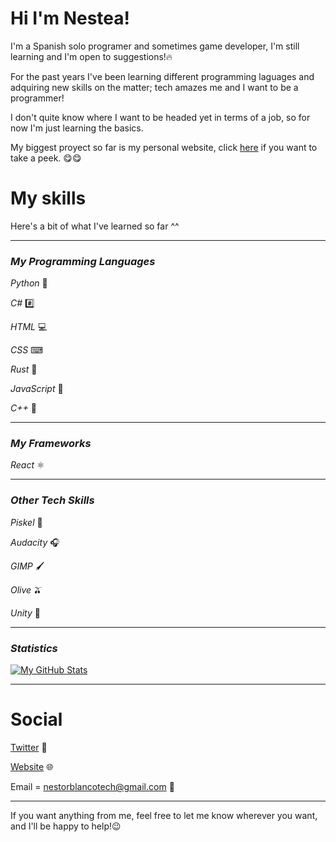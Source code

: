 # Hi I'm Nestea!
I'm a Spanish solo programer and sometimes game developer, I'm still learning and I'm open to suggestions!🔥

For the past  years I've been learning different programming laguages and adquiring new skills on the matter; tech amazes me and I want to be a programmer!

I don't quite know where I want to be headed yet in terms of a job, so for now I'm just learning the basics.

My biggest proyect so far is my personal website, click [here](https://nestea009.github.io) if you want to take a peek. 😋😋

# My skills

Here's a bit of what I've learned so far ^^

 ---

### *My Programming Languages*

 *Python*  🐍
 
 *C#*  #️⃣
 
 *HTML*  💻
 
 *CSS*  ⌨
 
 *Rust*  🦀

 *JavaScript* 🌙

 *C++* 💯
 
 ---

 ### *My Frameworks* 

 *React* ⚛

 ---
 
 ### *Other Tech Skills*

  *Piskel*  🔷
  
  *Audacity*  🎧
 
  *GIMP*  🖌
  
  *Olive*  🫒

  *Unity*  🎦

  ---
 
 
 ### *Statistics*

[![My GitHub Stats](https://github-readme-stats.vercel.app/api/?username=Nestea009&count_private=true&theme=tokyonight&showicons=true)]()

 
  ---
 
 
 # Social
 
 [Twitter](https://twitter.com/NestorTech_009)  🦜
 
 [Website](https://nestea009.github.io)  🌐
 
 Email = nestorblancotech@gmail.com  📨
 
 ---

If you want anything from me, feel free to let me know wherever you want, and I'll be happy to help!😉


<!---
Nestea009/Nestea009 is a ✨ special ✨ repository because its `README.md` (this file) appears on your GitHub profile.
You can click the Preview link to take a look at your changes.
--->
